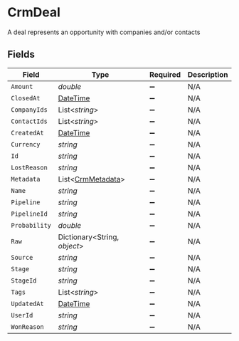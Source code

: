 # CrmDeal

A deal represents an opportunity with companies and/or contacts


## Fields

| Field                                                                                 | Type                                                                                  | Required                                                                              | Description                                                                           |
| ------------------------------------------------------------------------------------- | ------------------------------------------------------------------------------------- | ------------------------------------------------------------------------------------- | ------------------------------------------------------------------------------------- |
| `Amount`                                                                              | *double*                                                                              | :heavy_minus_sign:                                                                    | N/A                                                                                   |
| `ClosedAt`                                                                            | [DateTime](https://learn.microsoft.com/en-us/dotnet/api/system.datetime?view=net-5.0) | :heavy_minus_sign:                                                                    | N/A                                                                                   |
| `CompanyIds`                                                                          | List<*string*>                                                                        | :heavy_minus_sign:                                                                    | N/A                                                                                   |
| `ContactIds`                                                                          | List<*string*>                                                                        | :heavy_minus_sign:                                                                    | N/A                                                                                   |
| `CreatedAt`                                                                           | [DateTime](https://learn.microsoft.com/en-us/dotnet/api/system.datetime?view=net-5.0) | :heavy_minus_sign:                                                                    | N/A                                                                                   |
| `Currency`                                                                            | *string*                                                                              | :heavy_minus_sign:                                                                    | N/A                                                                                   |
| `Id`                                                                                  | *string*                                                                              | :heavy_minus_sign:                                                                    | N/A                                                                                   |
| `LostReason`                                                                          | *string*                                                                              | :heavy_minus_sign:                                                                    | N/A                                                                                   |
| `Metadata`                                                                            | List<[CrmMetadata](../../Models/Components/CrmMetadata.md)>                           | :heavy_minus_sign:                                                                    | N/A                                                                                   |
| `Name`                                                                                | *string*                                                                              | :heavy_minus_sign:                                                                    | N/A                                                                                   |
| `Pipeline`                                                                            | *string*                                                                              | :heavy_minus_sign:                                                                    | N/A                                                                                   |
| `PipelineId`                                                                          | *string*                                                                              | :heavy_minus_sign:                                                                    | N/A                                                                                   |
| `Probability`                                                                         | *double*                                                                              | :heavy_minus_sign:                                                                    | N/A                                                                                   |
| `Raw`                                                                                 | Dictionary<String, *object*>                                                          | :heavy_minus_sign:                                                                    | N/A                                                                                   |
| `Source`                                                                              | *string*                                                                              | :heavy_minus_sign:                                                                    | N/A                                                                                   |
| `Stage`                                                                               | *string*                                                                              | :heavy_minus_sign:                                                                    | N/A                                                                                   |
| `StageId`                                                                             | *string*                                                                              | :heavy_minus_sign:                                                                    | N/A                                                                                   |
| `Tags`                                                                                | List<*string*>                                                                        | :heavy_minus_sign:                                                                    | N/A                                                                                   |
| `UpdatedAt`                                                                           | [DateTime](https://learn.microsoft.com/en-us/dotnet/api/system.datetime?view=net-5.0) | :heavy_minus_sign:                                                                    | N/A                                                                                   |
| `UserId`                                                                              | *string*                                                                              | :heavy_minus_sign:                                                                    | N/A                                                                                   |
| `WonReason`                                                                           | *string*                                                                              | :heavy_minus_sign:                                                                    | N/A                                                                                   |